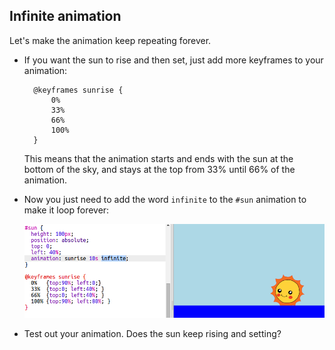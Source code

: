 ## Infinite animation

Let's make the animation keep repeating forever.

+ If you want the sun to rise and then set, just add more keyframes to your animation:
    
        @keyframes sunrise {
            0%  
            33% 
            66% 
            100%
        }
        
    
    This means that the animation starts and ends with the sun at the bottom of the sky, and stays at the top from 33% until 66% of the animation.

+ Now you just need to add the word `infinite` to the `#sun` animation to make it loop forever:
    
    ![captura de pantalla](images/sunrise-infinite.png)

+ Test out your animation. Does the sun keep rising and setting?